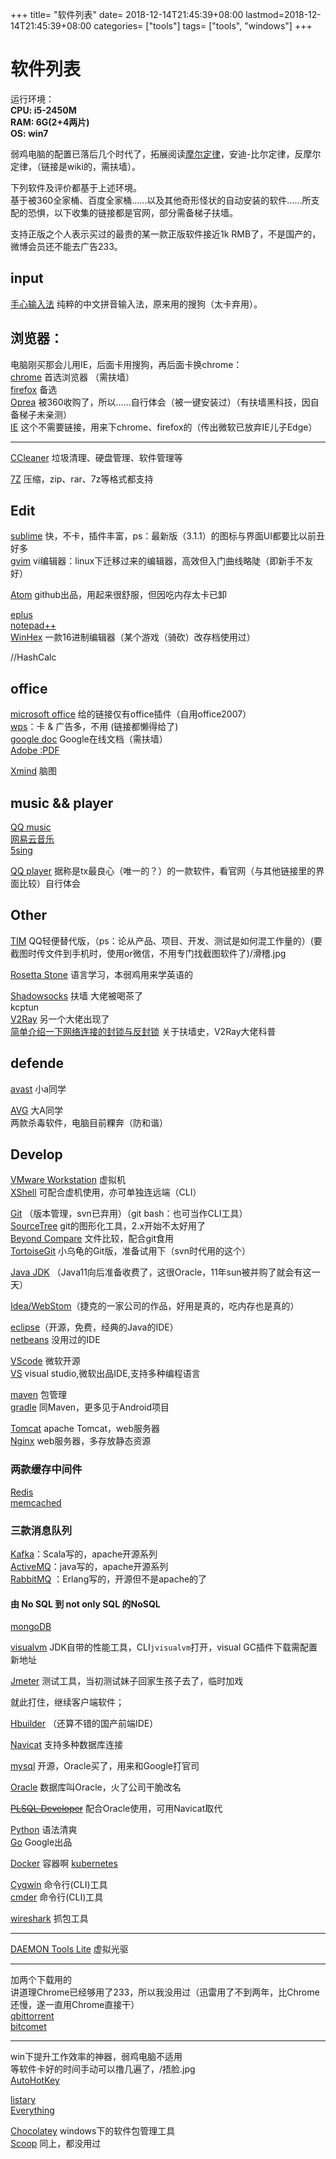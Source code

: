 +++
title= "软件列表"
date= 2018-12-14T21:45:39+08:00
lastmod=2018-12-14T21:45:39+08:00
categories= ["tools"]
tags= ["tools", "windows"]
+++


# 软件列表

运行环境：   
**CPU: i5-2450M  
RAM: 6G(2+4两片)    
OS:  win7**

弱鸡电脑的配置已落后几个时代了，拓展阅读[摩尔定律](https://zh.wikipedia.org/wiki/%E6%91%A9%E5%B0%94%E5%AE%9A%E5%BE%8B)，安迪-比尔定律，反摩尔定律，（链接是wiki的，需扶墙）。     

下列软件及评价都基于上述环境。  
基于被360全家桶、百度全家桶……以及其他奇形怪状的自动安装的软件……所支配的恐惧，以下收集的链接都是官网，部分需备梯子扶墙。  

支持正版之个人表示买过的最贵的某一款正版软件接近1k RMB了，不是国产的，微博会员还不能去广告233。

## input

[手心输入法](http://www.xinshuru.com) 纯粹的中文拼音输入法，原来用的搜狗（太卡弃用）。

## 浏览器：
电脑刚买那会儿用IE，后面卡用搜狗，再后面卡换chrome：  
[chrome](https://www.google.com/chrome)  首选浏览器  （需扶墙）    
[firefox](https:www.firefox.com)  备选    
[Oprea](https://www.opera.com)  被360收购了，所以……自行体会（被一键安装过）（有扶墙黑科技，因自备梯子未亲测）    
[IE](#) 这个不需要链接，用来下chrome、firefox的（传出微软已放弃IE儿子Edge）  

---
[CCleaner](http://www.ccleaner.com/)  垃圾清理、硬盘管理、软件管理等

[7Z](https://www.7-zip.org/)  压缩，zip、rar、7z等格式都支持

## Edit
[sublime](http://www.sublimetext.com/)  快，不卡，插件丰富，ps：最新版（3.1.1）的图标与界面UI都要比以前丑好多    
[gvim](https://www.vim.org/download.php)  vi编辑器：linux下迁移过来的编辑器，高效但入门曲线略陡（即新手不友好）    

[Atom](https://atom.io/)    github出品，用起来很舒服，但因吃内存太卡已卸

[eplus](https://www.eplus.com)  
[notepad++](https://notepad-plus-plus.org/)     
[WinHex](https://www.x-ways.net/winhex/)  一款16进制编辑器（某个游戏（骑砍）改存档使用过）

//HashCalc


## office
[microsoft office](https://www.microsoft.com/zh-cn/download/default.aspx) 给的链接仅有office插件（自用office2007）  
[wps]()：卡 & 广告多，不用 (链接都懒得给了)      
[google doc](https://docs.google.com)   Google在线文档（需扶墙）  
[Adobe :PDF](https://helpx.adobe.com/download-install.html?promoid=2K4PCJ2R&mv=other)   

[Xmind](https://www.xmind.net) 脑图

## music && player
[QQ music](http://y.qq.com/download)   
[网易云音乐](https://music.163.com)  
[5sing](http://5sing.kugou.com/index.html)

[QQ player](http://player.qq.com/) 据称是tx最良心（唯一的？）的一款软件，看官网（与其他链接里的界面比较）自行体会

## Other
[TIM](https://tim.qq.com) QQ轻便替代版，（ps：论从产品、项目、开发、测试是如何混工作量的）(要截图时传文件到手机时，使用or微信，不用专门找截图软件了)/滑稽.jpg

[Rosetta Stone](https://www.rosettastone.com/) 语言学习，本弱鸡用来学英语的

[Shadowsocks](https://github.com/shadowsocks/shadowsocks) 扶墙  大佬被喝茶了  
kcptun  
[V2Ray](https://www.v2ray.com/)  另一个大佬出现了  
[简单介绍一下网络连接的封锁与反封锁](https://steemit.com/cn/@v2ray/6knmmb)  关于扶墙史，V2Ray大佬科普


## defende
[avast](https://www.avast.com)  小a同学

[AVG](https://www.avg.com)   大A同学  
两款杀毒软件，电脑目前粿奔（防和谐）

## Develop

[VMware Workstation](https://www.vmware.com/cn/products/workstation-pro/faqs.html#downloads-trials) 虚拟机  
[XShell](https://www.netsarang.com/products/xsh_overview.html) 可配合虚机使用，亦可单独连远端（CLI）

[Git](https://www.git-scm.com/download) （版本管理，svn已弃用）（git bash：也可当作CLI工具）   
[SourceTree](https://www.sourcetreeapp.com/) git的图形化工具，2.x开始不太好用了   
[Beyond Compare](https://www.scootersoftware.com/download.php) 文件比较，配合git食用  
[TortoiseGit](https://tortoisegit.org/download/) 小乌龟的Git版，准备试用下（svn时代用的这个）


[Java JDK](https://www.oracle.com/technetwork/java/javase/downloads/index.html)  （Java11向后准备收费了，这很Oracle，11年sun被并购了就会有这一天）

[Idea/WebStom](http://www.jetbrains.com/)（捷克的一家公司的作品，好用是真的，吃内存也是真的）

[eclipse](https://www.eclipse.org/downloads)（开源，免费，经典的Java的IDE）     
[netbeans](https://netbeans.org/)   没用过的IDE


[VScode](https://code.visualstudio.com/)   微软开源   
[VS](https://visualstudio.microsoft.com/zh-hans/downloads)    visual studio,微软出品IDE,支持多种编程语言

[maven](http://maven.apache.org)  包管理   
[gradle](https://gradle.org/install)  同Maven，更多见于Android项目

[Tomcat](http://tomcat.apache.org)  apache Tomcat，web服务器  
[Nginx](http://nginx.org)   web服务器，多存放静态资源

### 两款缓存中间件   
[Redis](https://redis.io/download)   
[memcached](https://memcached.org/)


### 三款消息队列   
[Kafka](https://kafka.apache.org/downloads)：Scala写的，apache开源系列  
[ActiveMQ](http://activemq.apache.org/download.html)：java写的，apache开源系列   
[RabbitMQ](https://www.rabbitmq.com/)    ：Erlang写的，开源但不是apache的了

#### 由 No SQL 到 not only SQL 的NoSQL  
[mongoDB](https://www.mongodb.com/download-center/community)


[visualvm](https://visualvm.github.io/) JDK自带的性能工具，CLI`jvisualvm`打开，visual GC插件下载需配置新地址

[Jmeter](https://jmeter.apache.org/download_jmeter.cgi) 测试工具，当初测试妹子回家生孩子去了，临时加戏

就此打住，继续客户端软件；

[Hbuilder](http://www.dcloud.io)  （还算不错的国产前端IDE）

[Navicat](https://www.navicat.com)   支持多种数据库连接

[mysql](https://www.mysql.com/downloads) 开源，Oracle买了，用来和Google打官司

[Oracle](https://www.oracle.com/downloads/index.html) 数据库叫Oracle，火了公司干脆改名

[~~PLSQL Developer~~](#) 配合Oracle使用，可用Navicat取代

[Python](https://www.python.org/downloads)  语法清爽   
[Go](https://golang.org)                    Google出品    

[Docker](https://www.docker.com)            容器啊
[kubernetes](https://kubernetes.io/)

[Cygwin](https://cygwin.com/install.html)   命令行(CLI)工具   
[cmder](http://cmder.net/)  命令行(CLI)工具

[wireshark](https://www.wireshark.org/download.html) 抓包工具

----
[DAEMON Tools Lite](https://www.daemon-tools.cc/downloads)  虚拟光驱

---
加两个下载用的    
讲道理Chrome已经够用了233，所以我没用过（迅雷用了不到两年，比Chrome还慢，遂一直用Chrome直接干）  
[qbittorrent](https://www.qbittorrent.org/download.php)   
[bitcomet](https://www.bitcomet.com/en/downloads)

---
win下提升工作效率的神器，弱鸡电脑不适用  
等软件卡好的时间手动可以撸几遍了，/捂脸.jpg   
[AutoHotKey](https://www.autohotkey.com/download)  

[listary](https://www.listary.com/download)  
[Everything](https://www.voidtools.com/downloads/)  

[Chocolatey](https://chocolatey.org/)   windows下的软件包管理工具  
[Scoop](https://scoop.sh/)              同上，都没用过